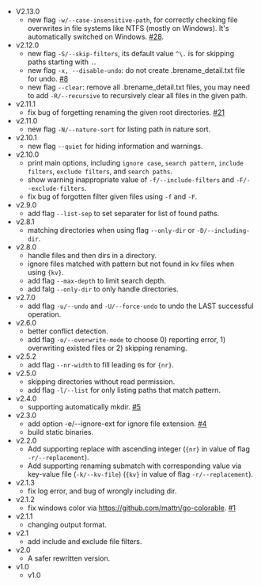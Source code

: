 - V2.13.0
    - new flag `-w/--case-insensitive-path`, for correctly checking file overwrites in file systems like NTFS (mostly on Windows). It's automatically switched on Windows. [#28](https://github.com/shenwei356/brename/issues/28).
- v2.12.0
    - new flag `-S/--skip-filters`, its default value `^\.` is for skipping paths starting with `.`.
    - new flag `-x, --disable-undo`: do not create .brename_detail.txt file for undo. [#8](https://github.com/shenwei356/brename/issues/8)
    - new flag `--clear`: remove all .brename_detail.txt files, you may need to add `-R/--recursive` to recursively clear all files in the given path.
- v2.11.1
    - fix bug of forgetting renaming the given root directories. [#21](https://github.com/shenwei356/brename/issues/21)
- v2.11.0
    - new flag `-N/--nature-sort` for listing path in nature sort.
- v2.10.1
    - new flag `--quiet` for hiding information and warnings.
- v2.10.0
    - print main options, including `ignore case`, `search pattern`, `include filters`, `exclude filters`, and `search paths`.
    - show warning inappropriate value of `-f/--include-filters` and `-F/--exclude-filters`.
    - fix bug of forgotten filter given files using `-f` and `-F`.
- v2.9.0
    - add flag `--list-sep` to set separater for list of found paths.
- v2.8.1
    - matching directories when using flag `--only-dir` or `-D/--including-dir`.
- v2.8.0
    - handle files and then dirs in a directory.
    - ignore files matched with pattern but not found in kv files when using `{kv}`.
    - add flag `--max-depth` to limit search depth.
    - add falg `--only-dir` to only handle directories.
- v2.7.0
    - add flag `-u/--undo` and `-U/--force-undo` to undo the LAST successful operation.
- v2.6.0
    - better conflict detection.
    - add flag `-o/--overwrite-mode` to choose 0) reporting error, 1) overwriting existed files or 2) skipping renaming.
- v2.5.2
    - add flag `--nr-width` to fill leading `0`s for `{nr}`.
- v2.5.0
    - skipping directories without read permission.
    - add flag `-l/--list` for only listing paths that match pattern.
- v2.4.0
    - supporting automatically mkdir. [#5](https://github.com/shenwei356/brename/issues/5)
- v2.3.0
    - add option -e/--ignore-ext for ignore file extension. [#4](https://github.com/shenwei356/brename/issues/4)
    - build static binaries.
- v2.2.0
    - Add supporting replace with ascending integer (`{nr}` in value of flag `-r/--replacement`).
    - Add supporting renaming submatch with corresponding value via key-value file (`-k/--kv-file`)  (`{kv}` in value of flag `-r/--replacement`).
- v2.1.3
    - fix log error, and bug of wrongly including dir.
- v2.1.2
    - fix windows color via https://github.com/mattn/go-colorable. [#1](https://github.com/shenwei356/brename/pull/1)
- v2.1.1
    - changing output format.
- v2.1
    - add include and exclude file filters.
- v2.0
    - A safer rewritten version.
- v1.0
    - v1.0
    
